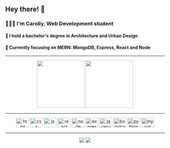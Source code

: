 ## Hey there! 👋

### 👩🏻‍💻 I'm Carolly, Web Development student 
#### 🧩 I hold a bachelor's degree in Architecture and Urban Design 
#### 👾 Currently focusing on MERN: MongoDB, Express, React and Node  
<hr>
<div align="center" >
  <img height="150em" src="https://github-readme-stats.vercel.app/api/top-langs/?username=carollyb&layout=compact&theme=radical" />
  <img height="150em" src="https://github-readme-stats.vercel.app/api?username=carollyb&show_icons=true&theme=radical" />
</div>
<hr>
<div>
  <div align="center">
  <img alt="html" height="30" width="40" src="https://cdn.jsdelivr.net/gh/devicons/devicon/icons/html5/html5-original.svg"/>  
  <img alt="css" height="30" width="40" src="https://cdn.jsdelivr.net/gh/devicons/devicon/icons/css3/css3-original.svg"/>  
  <img alt="js" height="30" width="40" src="https://cdn.jsdelivr.net/gh/devicons/devicon/icons/javascript/javascript-original.svg"/>
  <img alt="react" height="30" width="40" src="https://cdn.jsdelivr.net/gh/devicons/devicon/icons/react/react-original.svg"/>
  <img alt="node" height="30" width="40" src="https://cdn.jsdelivr.net/gh/devicons/devicon/icons/nodejs/nodejs-original.svg"/>
  <img alt="express" height="30" width="40" src="https://cdn.jsdelivr.net/gh/devicons/devicon/icons/express/express-original.svg" />
  <img alt="jquery" height="30" width="40" src="https://cdn.jsdelivr.net/gh/devicons/devicon/icons/jquery/jquery-plain-wordmark.svg" />
  <img alt="boostrap" height="30" width="40" src="https://cdn.jsdelivr.net/gh/devicons/devicon/icons/bootstrap/bootstrap-original.svg"/>    
  <img alt="pyhton" height="30" width="40" src="https://cdn.jsdelivr.net/gh/devicons/devicon/icons/python/python-original.svg" />
  <img alt="mysql" height="30" width="40" src="https://cdn.jsdelivr.net/gh/devicons/devicon/icons/mysql/mysql-original.svg" />
</div>
<hr>
  
 <div align="center">
   <a href="https://www.linkedin.com/in/carollybarbosa/" target="_blank"><img src="https://img.shields.io/badge/LinkedIn-0077B5?style=for-the-badge&logo=linkedin&logoColor=white"/></a>
   <a href="https://codewars.com/users/carollyb" target="_blank"><img src="https://img.shields.io/badge/Codewars-B1361E?style=for-the-badge&logo=Codewars&logoColor=white"/></a>
 </div>
  
